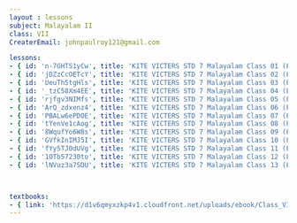 ```yaml
--- 
layout : lessons 
subject: Malayalam II
class: VII
CreaterEmail: johnpaulroy121@gmail.com

lessons: 
- { id: 'n-7GHTS1yCw', title: 'KITE VICTERS STD 7 Malayalam Class 01 (First Bell-ഫസ്റ്റ് ബെല്‍)' }
- { id: 'jDZzCcOETcY', title: 'KITE VICTERS STD 7 Malayalam Class 02 (First Bell-ഫസ്റ്റ് ബെല്‍)' }
- { id: 'UeuTh5tgHls', title: 'KITE VICTERS STD 7 Malayalam Class 03 (First Bell-ഫസ്റ്റ് ബെല്‍)' }
- { id: '_tzC58Xm4EE', title: 'KITE VICTERS STD 7 Malayalam Class 04 (First Bell-ഫസ്റ്റ് ബെല്‍)' }
- { id: 'rjfgv3NIMfs', title: 'KITE VICTERS STD 7 Malayalam Class 05 (First Bell-ഫസ്റ്റ് ബെല്‍)' }
- { id: 'ArQ_zdxenz4', title: 'KITE VICTERS STD 7 Malayalam Class 06 (First Bell-ഫസ്റ്റ് ബെല്‍)' }
- { id: 'PBALw6ePDOE', title: 'KITE VICTERS STD 7 Malayalam Class 07 (First Bell-ഫസ്റ്റ് ബെല്‍)' }
- { id: 'tYenVe1cAog', title: 'KITE VICTERS STD 7 Malayalam Class 08 (First Bell-ഫസ്റ്റ് ബെല്‍)' }
- { id: '8WqufYo6W8s', title: 'KITE VICTERS STD 7 Malayalam Class 09 (First Bell-ഫസ്റ്റ് ബെല്‍)' }
- { id: 'GVfkInIMJ5I', title: 'KITE VICTERS STD 7 Malayalam Class 10 (First Bell-ഫസ്റ്റ് ബെല്‍)' }
- { id: 'fYy5TJ0dUVg', title: 'KITE VICTERS STD 7 Malayalam Class 11 (First Bell-ഫസ്റ്റ് ബെല്‍)' }
- { id: '1OTb57230to', title: 'KITE VICTERS STD 7 Malayalam Class 12 (First Bell-ഫസ്റ്റ് ബെല്‍)' }
- { id: 'lNVuz3a7SDU', title: 'KITE VICTERS STD 7 Malayalam Class 13 (First Bell-ഫസ്റ്റ് ബെല്‍)' }



textbooks:
- { link: 'https://d1v6qmyxzkp4v1.cloudfront.net/uploads/ebook/Class_VII/Malayalam_BT/MalayalamBT.pdf', title: 'Malayalam II' , medium: ' ' }
---
```



